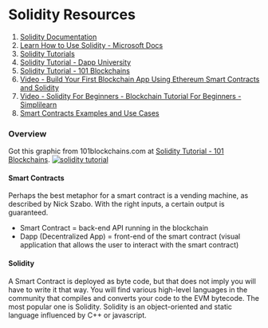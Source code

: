 # Solidity Resources

1. [Solidity Documentation](https://docs.soliditylang.org/en/v0.8.8/)
2. [Learn How to Use Solidity - Microsoft Docs](https://docs.microsoft.com/en-us/learn/modules/blockchain-learning-solidity/)
3. [Solidity Tutorials](https://www.tutorialspoint.com/solidity/index.htm)
4. [Solidity Tutorial - Dapp University](https://www.dappuniversity.com/articles/solidity-tutorial)
5. [Solidity Tutorial - 101 Blockchains](https://101blockchains.com/solidity-tutorial/)
6. [Video - Build Your First Blockchain App Using Ethereum Smart Contracts and Solidity](https://www.youtube.com/watch?v=coQ5dg8wM2o)
7. [Video - Solidity For Beginners - Blockchain Tutorial For Beginners - Simplilearn](https://www.youtube.com/watch?v=YjbIrNRqiYU)
8. [Smart Contracts Examples and Use Cases](https://existek.com/blog/what-are-smart-contracts-examples-and-use-cases/)

### Overview
Got this graphic from 101blockchains.com at [Solidity Tutorial - 101 Blockchains](https://101blockchains.com/solidity-tutorial/).
<a href='https://101blockchains.com/blockchain-infographics/'> <img src="https://101blockchains.com/wp-content/uploads/2021/05/solidity-tutorial.png" alt="solidity tutorial" border='0' /> </a>

#### Smart Contracts
Perhaps the best metaphor for a smart contract is a vending machine, as described by Nick Szabo. With the right inputs, a certain output is guaranteed.

- Smart Contract = back-end API running in the blockchain
- Dapp (Decentralized App) = front-end of the smart contract (visual application that allows the user to interact with the smart contract)

#### Solidity
A Smart Contract is deployed as byte code, but that does not imply you will have to write it that way. You will find various high-level languages in the community that compiles and converts your code to the EVM bytecode. The most popular one is Solidity. Solidity is an object-oriented and static language influenced by C++ or javascript.

